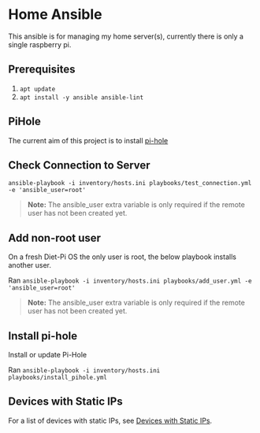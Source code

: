 # Home Ansible

This ansible is for managing my home server(s), currently there is only a single raspberry pi.

## Prerequisites

1. `apt update`
2. `apt install -y ansible ansible-lint`

## PiHole

The current aim of this project is to install [pi-hole](https://pi-hole.net/)

## Check Connection to Server

`ansible-playbook -i inventory/hosts.ini playbooks/test_connection.yml -e 'ansible_user=root'`

> **Note:** The ansible_user extra variable is only required if the remote user has not been created yet.

## Add non-root user

On a fresh Diet-Pi OS the only user is root, the below playbook installs another user.

Ran `ansible-playbook -i inventory/hosts.ini playbooks/add_user.yml -e 'ansible_user=root'`

> **Note:** The ansible_user extra variable is only required if the remote user has not been created yet.

## Install pi-hole

Install or update Pi-Hole

Ran `ansible-playbook -i inventory/hosts.ini playbooks/install_pihole.yml`

## Devices with Static IPs

For a list of devices with static IPs, see [Devices with Static IPs](devices.md).
